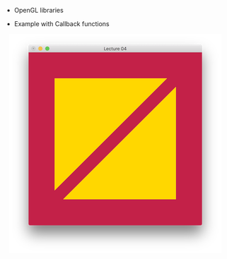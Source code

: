 * OpenGL libraries

* Example with Callback functions 

<p align="center">
  <img src="ScreenShot.png" width="480"/>
</p>
